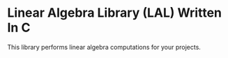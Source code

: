 # Linear Algebra Library (LAL) Written In C
This library performs linear algebra computations for your projects.
